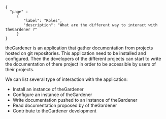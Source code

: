 ```thegardener
{
  "page" :
     {
        "label": "Roles",
        "description": "What are the different way to interact with theGardener ?"
     }
}
```


theGardener is an application that gather documentation from projects hosted on git repositories. This application need to be installed and configured. Then the developers of the different projects can start to write the documentation of there project in order to be accessible by users of their projects.

We can list several type of interaction with the application:     

- Install an instance of theGardener 
- Configure an instance of theGardener
- Write documentation pushed to an instance of theGardener 
- Read documentation proposed by of theGardener
- Contribute to theGardener development

